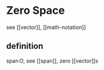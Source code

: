 # Zero Space

see [[vector]], [[math-notation]]

## definition

$\operatorname{span} O$, see [[span]], zero [[vector]]s
